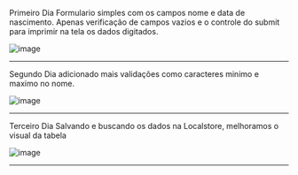 Primeiro Dia
Formulario simples com os campos nome e data de nascimento.
Apenas verificação de campos vazios e o controle do submit para imprimir na tela os dados digitados.


![image](https://github.com/Debiason/7DaysOfCode_firstday/assets/39072269/da4442d7-e186-4dbe-a80b-d5a36d943518)

----------------------------------------------------------------------------------------------------------------------------
Segundo Dia 
adicionado mais validações como caracteres minimo e maximo no nome.

![image](https://github.com/Debiason/7DaysOfCode_firstday/assets/39072269/de1ff1e3-52be-4645-8068-07056498add4)

----------------------------------------------------------------------------------------------------------------------------
Terceiro Dia
Salvando e buscando os dados na Localstore, melhoramos o visual da tabela

![image](https://github.com/Debiason/7DaysOfCode_firstday/assets/39072269/1602ca2f-1e67-42a3-9533-9511374f993d)

-----------------------------------------------------------------------------------------------------------------------------
